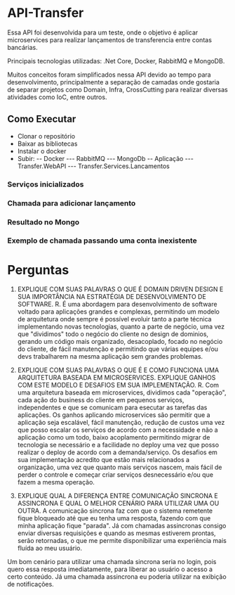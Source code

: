 # API-Transfer
Essa API foi desenvolvida para um teste, onde o objetivo é aplicar microservices para realizar lançamentos de transferencia entre
contas bancárias.

Principais tecnologias utilizadas: .Net Core, Docker, RabbitMQ e MongoDB.

Muitos conceitos foram simplificados nessa API devido ao tempo para desenvolvimento, principalmente a separação de camadas onde
gostaria de separar projetos como Domain, Infra, CrossCutting para realizar diversas atividades como IoC, entre outros.

## Como Executar
 - Clonar o repositório
 - Baixar as bibliotecas
 - Instalar o docker
 - Subir:
   -- Docker
      --- RabbitMQ
      --- MongoDb
   -- Aplicação
      --- Transfer.WebAPI
      --- Transfer.Services.Lancamentos

### Serviços inicializados

### Chamada para adicionar lançamento

### Resultado no Mongo

### Exemplo de chamada passando uma conta inexistente


# Perguntas
1) EXPLIQUE COM SUAS PALAVRAS O QUE É DOMAIN DRIVEN DESIGN E SUA IMPORTÂNCIA
NA ESTRATÉGIA DE DESENVOLVIMENTO DE SOFTWARE.
R. É uma abordagem para desenvolvimento de software voltado para aplicações grandes e complexas,
permitindo um modelo de arquitetura onde sempre é possível evoluir tanto a parte técnica implementando
novas tecnologias, quanto a parte de negócio, uma vez que "dividimos" todo o negócio do cliente no design
de dominios, gerando um código mais organizado, desacoplado, focado no negócio do cliente, de fácil manutenção e permitindo que
várias equipes e/ou devs trabalharem na mesma aplicação sem grandes problemas.

2) EXPLIQUE COM SUAS PALAVRAS O QUE É E COMO FUNCIONA UMA ARQUITETURA BASEADA
EM MICROSERVICES. EXPLIQUE GANHOS COM ESTE MODELO E DESAFIOS EM SUA
IMPLEMENTAÇÃO.
R. Com uma arquitetura baseada em microservices, dividimos cada "operação", cada ação do business do cliente em pequenos serviços,
independentes e que se comunicam para esecutar as tarefas das aplicações. Os ganhos aplicando microservices são permitir que a aplicação
seja escalável, fácil manutenção, redução de custos uma vez que posso escalar os serviços de acordo com a necessidade e não
a aplicação como um todo, baixo acoplamento permitindo migrar de tecnologia se necessário e a facilidade no deploy uma vez que posso
realizar o deploy de acordo com a demanda/serviço. Os desafios em sua implementação acredito que estão mais relacionados a organização,
uma vez que quanto mais serviços nascem, mais fácil de perder o controle e começar criar serviços desnecessário e/ou que fazem a mesma
operação.

3) EXPLIQUE QUAL A DIFERENÇA ENTRE COMUNICAÇÃO SINCRONA E ASSINCRONA E QUAL O
MELHOR CENÁRIO PARA UTILIZAR UMA OU OUTRA.
A comunicação sincrona faz com que o sistema remetente fique bloqueado até que eu tenha uma resposta, fazendo com que minha 
aplicação fique "parada". Já com chamadas assincronas consigo enviar diversas requisições e quando as mesmas estiverem prontas,
serão retornadas, o que me permite disponibilizar uma experiência mais fluída ao meu usuário.

Um bom cenário para utilizar uma chamada sincrona seria no login, pois quero essa resposta imediatamente, para liberar ao usuário
o acesso a certo conteúdo. Já uma chamada assincrona eu poderia utilizar na exibição de notificações.
